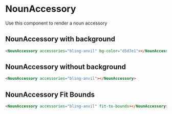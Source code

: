<script setup>
import NounAccessoryWithBackground from "./../examples/NounAccessoryWithBackground.vue"
import NounAccessoryWithoutBackground from "./../examples/NounAccessoryWithoutBackground.vue"
import NounAccessoryFitBounds from "./../examples/NounAccessoryFitBounds.vue"
</script>

# NounAccessory

Use this component to render a noun accessory

## NounAccessory with background

```html
<NounAccessory accessories="bling-anvil" bg-color="d5d7e1"></NounAccessory>
```

<NounAccessoryWithBackground />

## NounAccessory without background

```html
<NounAccessory accessories="bling-anvil"></NounAccessory>
```

<NounAccessoryWithoutBackground />

## NounAccessory Fit Bounds

```html
<NounAccessory accessories="bling-anvil" fit-to-bounds></NounAccessory>
```

<NounAccessoryFitBounds />
